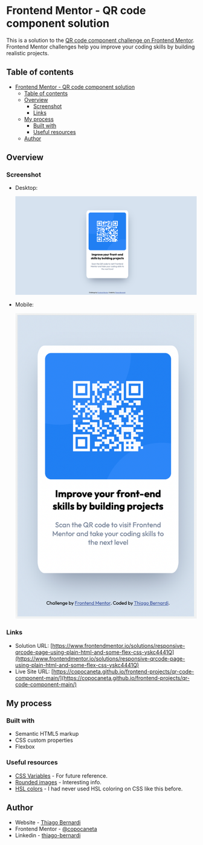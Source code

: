 # Frontend Mentor - QR code component solution

This is a solution to the [QR code component challenge on Frontend Mentor](https://www.frontendmentor.io/challenges/qr-code-component-iux_sIO_H). Frontend Mentor challenges help you improve your coding skills by building realistic projects.

## Table of contents

- [Frontend Mentor - QR code component solution](#frontend-mentor---qr-code-component-solution)
  - [Table of contents](#table-of-contents)
  - [Overview](#overview)
    - [Screenshot](#screenshot)
    - [Links](#links)
  - [My process](#my-process)
    - [Built with](#built-with)
    - [Useful resources](#useful-resources)
  - [Author](#author)

## Overview

### Screenshot

- Desktop:

  ![](./images/screenshot-desktop.png)

- Mobile:

  ![](./images/screenshot-mobile.png)

### Links

- Solution URL: [https://www.frontendmentor.io/solutions/responsive-qrcode-page-using-plain-html-and-some-flex-css-yskc4441Q](https://www.frontendmentor.io/solutions/responsive-qrcode-page-using-plain-html-and-some-flex-css-yskc4441Q)
- Live Site URL: [https://copocaneta.github.io/frontend-projects/qr-code-component-main/](https://copocaneta.github.io/frontend-projects/qr-code-component-main/)

## My process

### Built with

- Semantic HTML5 markup
- CSS custom properties
- Flexbox

### Useful resources

- [CSS Variables](https://www.w3schools.com/css/css3_variables.asp) - For future reference.
- [Rounded images](https://www.w3schools.com/howto/howto_css_rounded_images.asp) - Interesting info.
- [HSL colors](https://www.w3schools.com/colors/colors_hsl.asp) - I had never used HSL coloring on CSS like this before.

## Author

- Website - [Thiago Bernardi](https://metabravo.com)
- Frontend Mentor - [@copocaneta](https://www.frontendmentor.io/profile/copocaneta)
- Linkedin - [thiago-bernardi](https://www.linkedin.com/in/thiago-bernardi/)

